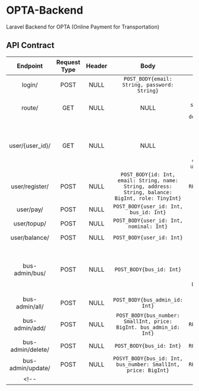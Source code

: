 # OPTA-Backend
Laravel Backend for OPTA (Online Payment for Transportation)

## API Contract
Endpoint | Request Type | Header | Body | Data Returned
:------------: | :------------: | :------------: | :------------: | :------------:
login/ | POST | NULL | ```` POST_BODY{email: String, password: String} ```` | ```` RETURN{token: String, user_id: Int} ```` 
route/ | GET | NULL | NULL | ```` RETURN{id: Int, start_loc: String, end_loc: String, detail : [{Route}]} ```` 
user/{user_id}/ | GET | NULL | NULL | ```` RETURN{id: Int, email: String, name: String, address: String, balance: BigInt, role: TinyInt, created_at: Date, updated_at: Date } ````
user/register/ | POST | NULL | ```` POST_BODY{id: Int, email: String, name: String, address: String, balance: BigInt, role: TinyInt} ```` | ```` RETURN{status_code} ```` 
user/pay/ | POST | NULL | ```` POST_BODY{user_id: Int, bus_id: Int} ```` | ```` RETURN{} ```` 
user/topup/ | POST | NULL | ```` POST_BODY{user_id: Int, nominal: Int} ```` | ```` RETURN{error: String} ```` 
user/balance/ | POST | NULL | ```` POST_BODY{user_id: Int} ```` | ```` RETURN{balance: BigInt} ````       
bus-admin/bus/ | POST | NULL | ```` POST_BODY{bus_id: Int} ```` | ```` RETURN{id: Int, bus_number: SmallInt, price: BigInt, bus_admin_id: Int,created_at: Date, updated_at: Date} ```` 
bus-admin/all/ | POST | NULL | ```` POST_BODY{bus_admin_id: Int} ```` | ```` RETURN{[{Bus}]} ````       
bus-admin/add/ | POST | NULL | ```` POST_BODY{bus_number: SmallInt, price: BigInt. bus_admin_id: Int} ```` | ```` RETURN{status_code} ````       
bus-admin/delete/ | POST | NULL | ```` POST_BODY{bus_id: Int} ```` | ```` RETURN{status_code} ````       
bus-admin/update/ | POST | NULL | ```` POSYT_BODY{bus_id: Int, bus_number: SmallInt, price: BigInt} ```` | ```` RETURN{status_code} ````       
 <!-- |  |  | ```` ```` | ```` ````        --> 